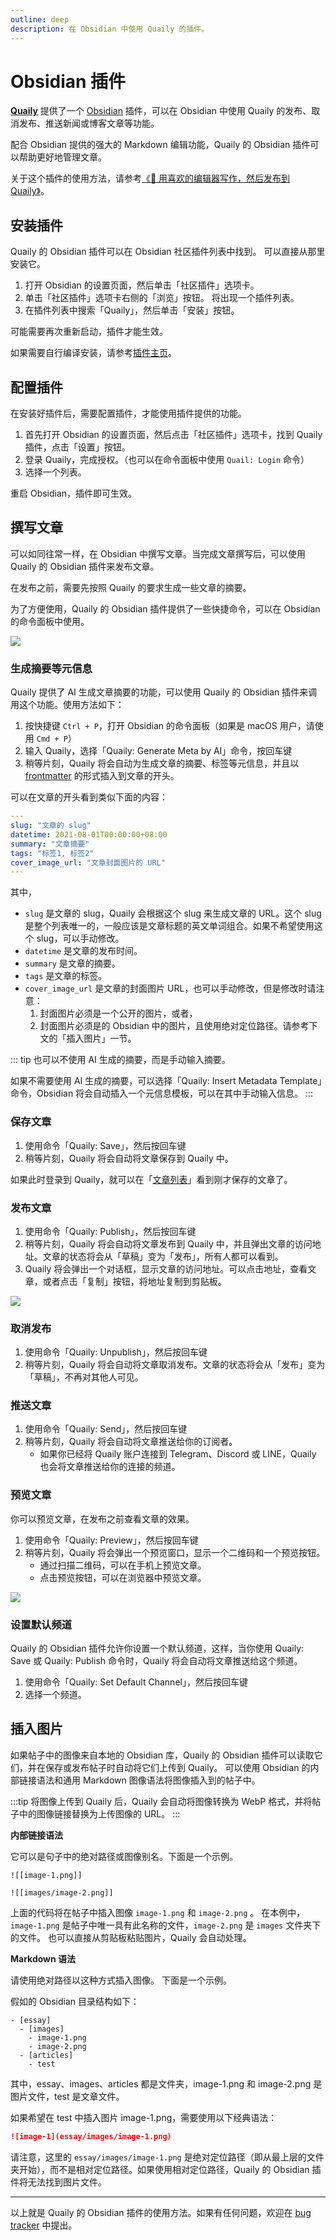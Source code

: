 ```yaml
---
outline: deep
description: 在 Obsidian 中使用 Quaily 的插件。
---
```


# Obsidian 插件

**[Quaily](https://quaily.com "Quaily Official Website")** 提供了一个 [Obsidian](https://obsidian.md/) 插件，可以在 Obsidian 中使用 Quaily 的发布、取消发布、推送新闻或博客文章等功能。

配合 Obsidian 提供的强大的 Markdown 编辑功能，Quaily 的 Obsidian 插件可以帮助更好地管理文章。

关于这个插件的使用方法，请参考[《📝 用喜欢的编辑器写作，然后发布到 Quaily》](https://quaily.com/quail-zh/p/write-with-favorite-editor-and-publish-to-quaily)。

## 安装插件

Quaily 的 Obsidian 插件可以在 Obsidian 社区插件列表中找到。 可以直接从那里安装它。

1. 打开 Obsidian 的设置页面，然后单击「社区插件」选项卡。
2. 单击「社区插件」选项卡右侧的「浏览」按钮。 将出现一个插件列表。
3. 在插件列表中搜索「Quaily」，然后单击「安装」按钮。

可能需要再次重新启动，插件才能生效。

如果需要自行编译安装，请参考[插件主页](https://github.com/quailyquaily/obsidian-quail)。

## 配置插件

在安装好插件后，需要配置插件，才能使用插件提供的功能。

1. 首先打开 Obsidian 的设置页面，然后点击「社区插件」选项卡，找到 Quaily 插件，点击「设置」按钮。
2. 登录 Quaily，完成授权。（也可以在命令面板中使用 `Quail: Login` 命令）
3. 选择一个列表。

重启 Obsidian，插件即可生效。

## 撰写文章

可以如同往常一样，在 Obsidian 中撰写文章。当完成文章撰写后，可以使用 Quaily 的 Obsidian 插件来发布文章。

在发布之前，需要先按照 Quaily 的要求生成一些文章的摘要。

为了方便使用，Quaily 的 Obsidian 插件提供了一些快捷命令，可以在 Obsidian 的命令面板中使用。

![](https://static.quail.ink/media/jo4uy0en.webp)

### 生成摘要等元信息

Quaily 提供了 AI 生成文章摘要的功能，可以使用 Quaily 的 Obsidian 插件来调用这个功能。使用方法如下：

1. 按快捷键 `Ctrl + P`，打开 Obsidian 的命令面板（如果是 macOS 用户，请使用 `Cmd + P`）
2. 输入 Quaily，选择「Quaily: Generate Meta by AI」命令，按回车键
3. 稍等片刻，Quaily 将会自动为生成文章的摘要、标签等元信息，并且以 [frontmatter](https://jekyllrb.com/docs/front-matter/) 的形式插入到文章的开头。

可以在文章的开头看到类似下面的内容：

```yaml
---
slug: "文章的 slug"
datetime: 2021-08-01T00:00:00+08:00
summary: "文章摘要"
tags: "标签1, 标签2"
cover_image_url: "文章封面图片的 URL"
---
```

其中，

- `slug` 是文章的 slug，Quaily 会根据这个 slug 来生成文章的 URL。这个 slug 是整个列表唯一的，一般应该是文章标题的英文单词组合。如果不希望使用这个 slug，可以手动修改。
- `datetime` 是文章的发布时间。
- `summary` 是文章的摘要。
- `tags` 是文章的标签。
- `cover_image_url` 是文章的封面图片 URL，也可以手动修改，但是修改时请注意：
  1. 封面图片必须是一个公开的图片，或者，
  2. 封面图片必须是的 Obsidian 中的图片，且使用绝对定位路径。请参考下文的「插入图片」一节。

::: tip
也可以不使用 AI 生成的摘要，而是手动输入摘要。

如果不需要使用 AI 生成的摘要，可以选择「Quaily: Insert Metadata Template」命令，Obsidian 将会自动插入一个元信息模板，可以在其中手动输入信息。
:::

### 保存文章

1. 使用命令「Quaily: Save」，然后按回车键
2. 稍等片刻，Quaily 将会自动将文章保存到 Quaily 中。

如果此时登录到 Quaily，就可以在「[文章列表](https://quaily.com/dashboard)」看到刚才保存的文章了。

### 发布文章

1. 使用命令「Quaily: Publish」，然后按回车键
2. 稍等片刻，Quaily 将会自动将文章发布到 Quaily 中，并且弹出文章的访问地址。文章的状态将会从「草稿」变为「发布」，所有人都可以看到。
3. Quaily 将会弹出一个对话框，显示文章的访问地址。可以点击地址，查看文章，或者点击「复制」按钮，将地址复制到剪贴板。

![](https://static.quail.ink/media/q38uky74.webp)

### 取消发布

1. 使用命令「Quaily: Unpublish」，然后按回车键
2. 稍等片刻，Quaily 将会自动将文章取消发布。文章的状态将会从「发布」变为「草稿」，不再对其他人可见。

### 推送文章

1. 使用命令「Quaily: Send」，然后按回车键
2. 稍等片刻，Quaily 将会自动将文章推送给你的订阅者。
   - 如果你已经将 Quaily 账户连接到 Telegram、Discord 或 LINE，Quaily 也会将文章推送给你的连接的频道。

### 预览文章

你可以预览文章，在发布之前查看文章的效果。

1. 使用命令「Quaily: Preview」，然后按回车键
2. 稍等片刻，Quaily 将会弹出一个预览窗口，显示一个二维码和一个预览按钮。
   - 通过扫描二维码，可以在手机上预览文章。
   - 点击预览按钮，可以在浏览器中预览文章。

![](https://static.quail.ink/media/16nuk707.webp)

### 设置默认频道

Quaily 的 Obsidian 插件允许你设置一个默认频道，这样，当你使用 Quaily: Save 或 Quaily: Publish 命令时，Quaily 将会自动将文章推送给这个频道。

1. 使用命令「Quaily: Set Default Channel」，然后按回车键
2. 选择一个频道。

## 插入图片

如果帖子中的图像来自本地的 Obsidian 库，Quaily 的 Obsidian 插件可以读取它们，并在保存或发布帖子时自动将它们上传到 Quaily。
可以使用 Obsidian 的内部链接语法和通用 Markdown 图像语法将图像插入到的帖子中。

:::tip
将图像上传到 Quaily 后，Quaily 会自动将图像转换为 WebP 格式，并将帖子中的图像链接替换为上传图像的 URL。
:::

**内部链接语法**

它可以是句子中的绝对路径或图像别名。下面是一个示例。

```
![[image-1.png]]

![[images/image-2.png]]
```

上面的代码将在帖子中插入图像 `image-1.png` 和 `image-2.png` 。 在本例中，`image-1.png` 是帖子中唯一具有此名称的文件，`image-2.png` 是 `images` 文件夹下的文件。
也可以直接从剪贴板粘贴图片，Quaily 会自动处理。

**Markdown 语法**

请使用绝对路径以这种方式插入图像。 下面是一个示例。

假如的 Obsidian 目录结构如下：

```
- [essay]
  - [images]
    - image-1.png
    - image-2.png
  - [articles]
    - test
```

其中，essay、images、articles 都是文件夹，image-1.png 和 image-2.png 是图片文件，test 是文章文件。

如果希望在 test 中插入图片 image-1.png，需要使用以下经典语法：

```markdown
![image-1](essay/images/image-1.png)
```

请注意，这里的 `essay/images/image-1.png` 是绝对定位路径（即从最上层的文件夹开始），而不是相对定位路径。如果使用相对定位路径，Quaily 的 Obsidian 插件将无法找到图片文件。

---

以上就是 Quaily 的 Obsidian 插件的使用方法。如果有任何问题，欢迎在 [bug tracker](https://github.com/orgs/quailyquaily/projects/2/views/2) 中提出。
